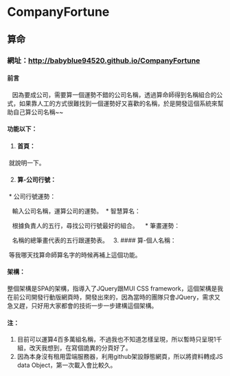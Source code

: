 # CompanyFortune
## 算命
### 網址：http://babyblue94520.github.io/CompanyFortune
#### 前言

    因為要成公司，需要算一個運勢不錯的公司名稱，透過算命師得到名稱組合的公式，如果靠人工的方式很難找到一個運勢好又喜歡的名稱，於是開發這個系統來幫助自己算公司名稱~~
    
#### 功能以下：

1. #### 首頁：

  就說明一下。
  
2. #### 算-公司行號：

  * 公司行號運勢：
  
    輸入公司名稱，運算公司的運勢。
  * 智慧算名：
    
    根據負責人的五行，尋找公司行號最好的組合。
   
  * 筆畫運勢：
    
    名稱的總筆畫代表的五行跟運勢表。
  
3. #### 算-個人名稱：

  等我哪天找算命師算名字的時候再補上這個功能。
  
#### 架構：

  整個架構是SPA的架構，指導入了JQuery跟MUI CSS framework，這個架構是我在前公司開發行動版網頁時，開發出來的，因為當時的團隊只會JQuery，需求又急又趕，只好用大家都會的技術一步一步建構這個架構。
  
#### 注：

1. 目前可以運算4百多萬組名稱，不過我也不知道怎樣呈現，所以暫時只呈現1千組，改天我想到，在寫個詭異的分頁好了。
2. 因為本身沒有租用雲端服務器，利用github架設靜態網頁，所以將資料轉成JS data Object，第一次載入會比較久。
